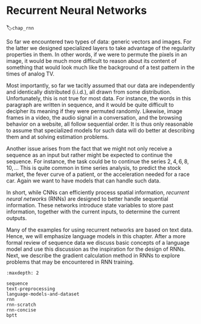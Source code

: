 # Recurrent Neural Networks
:label:`chap_rnn`

So far we encountered two types of data: generic vectors and images. For the latter we designed specialized layers to take advantage of the regularity properties in them.
In other words, if we were to permute the pixels in an image, it would be much more difficult to reason about its content of something that would look much like the background of a test pattern in the times of analog TV.

Most importantly, so far we tacitly assumed that our data are independently and identically distributed (i.i.d.), all drawn from some distribution.
Unfortunately, this is not true for most data. For instance, the words in this paragraph are written in sequence, and it would be quite difficult to decipher its meaning if they were permuted randomly.
Likewise, image frames in a video, the audio signal in a conversation, and the browsing behavior on a website, all follow sequential order.
It is thus only reasonable to assume that specialized models for such data will do better at describing them and at solving estimation problems.

Another issue arises from the fact that we might not only receive a sequence as an input but rather might be expected to continue the sequence. For instance, the task could be to continue the series $2, 4, 6, 8, 10, \ldots$ This is quite common in time series analysis, to predict the stock market, the fever curve of a patient, or the acceleration needed for a race car. Again we want to have models that can handle such data.

In short, while CNNs can efficiently process spatial information, *recurrent neural networks* (RNNs) are designed to better handle sequential information.
These networks introduce state variables to store past information, together with the current inputs, to determine the current outputs.

Many of the examples for using recurrent networks are based on text data. Hence, we will emphasize language models in this chapter. After a more formal review of sequence data we discuss basic concepts of a language model and use this discussion as the inspiration for the design of RNNs.
Next, we describe the gradient calculation method in RNNs to explore problems that may be encountered in RNN training.

```toc
:maxdepth: 2

sequence
text-preprocessing
language-models-and-dataset
rnn
rnn-scratch
rnn-concise
bptt
```

